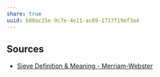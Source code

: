 ```yaml
---
share: true
uuid: b80ac15e-9c7e-4e11-ac89-1717f19ef3a4
---
```

## Sources

* [Sieve Definition & Meaning - Merriam-Webster](https://www.merriam-webster.com/dictionary/sieve)
